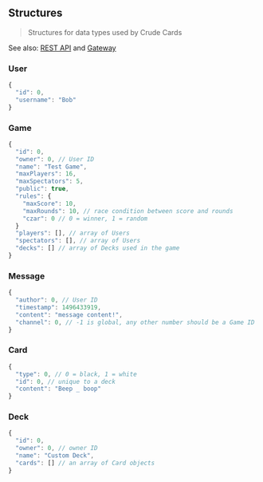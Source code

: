 ## Structures
> Structures for data types used by Crude Cards

See also: [REST API](rest.md) and [Gateway](gateway.md)

### User
```js
{
  "id": 0,
  "username": "Bob"
}
```

### Game
```js
{
  "id": 0,
  "owner": 0, // User ID
  "name": "Test Game",
  "maxPlayers": 16,
  "maxSpectators": 5,
  "public": true,
  "rules": {
    "maxScore": 10,
    "maxRounds": 10, // race condition between score and rounds
    "czar": 0 // 0 = winner, 1 = random
  }
  "players": [], // array of Users
  "spectators": [], // array of Users
  "decks": [] // array of Decks used in the game
}
```

### Message
```js
{
  "author": 0, // User ID
  "timestamp": 1496433919,
  "content": "message content!",
  "channel": 0, // -1 is global, any other number should be a Game ID
}
```

### Card
```js
{
  "type": 0, // 0 = black, 1 = white
  "id": 0, // unique to a deck
  "content": "Beep _ boop"
}
```

### Deck
```js
{
  "id": 0,
  "owner": 0, // owner ID
  "name": "Custom Deck",
  "cards": [] // an array of Card objects
}
```